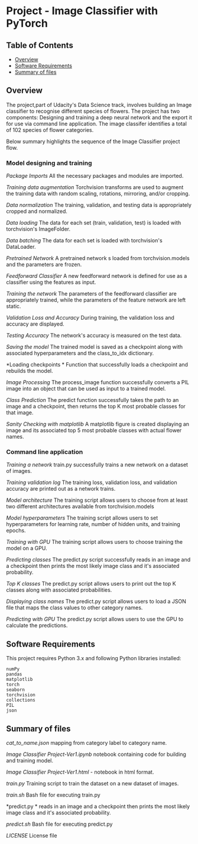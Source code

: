 
# Project -  Image Classifier with PyTorch

## Table of Contents
- [Overview](#overview)
- [Software Requirements](#software)
- [Summary of files](#deliverables)

<a id='Overview'></a>
## Overview

The project,part of Udacity's Data Science track, involves building an Image classifier to recognise different species of flowers. The project has two components: Designing and training a deep neural network and the export it for use via command line application.
The image classifer identifies a total of  102 species of flower categories. 

Below summary highlights the sequence of the Image Classifier project flow.

### Model designing and training

*Package Imports* 	All the necessary packages and modules are imported.

*Training data augmentation* 	Torchvision transforms are used to augment the training data with random scaling, rotations, mirroring, and/or cropping.

*Data normalization* 	The training, validation, and testing data is appropriately cropped and normalized.

*Data loading*	 The data for each set (train, validation, test) is loaded with torchvision's ImageFolder.

*Data batching*  The data for each set is loaded with torchvision's DataLoader.

*Pretrained Network* 	A pretrained network s loaded from torchvision.models and the parameters are frozen.

*Feedforward Classifier* 	A new feedforward network is defined for use as a classifier using the features as input.

*Training the network* 	The parameters of the feedforward classifier are appropriately trained, while the parameters of the feature network are left static.

*Validation Loss and Accuracy*	During training, the validation loss and accuracy are displayed.

*Testing Accuracy* 	The network's accuracy is measured on the test data.

*Saving the model* 	The trained model is saved as a checkpoint along with associated hyperparameters and the class_to_idx dictionary.

*Loading checkpoints *	Function that successfully loads a checkpoint and rebuilds the model.

*Image Processing* 	The process_image function successfully converts a PIL image into an object that can be used as input to a trained model.

*Class Prediction* 	The predict function successfully takes the path to an image and a checkpoint, then returns the top K most probable classes for that image.

*Sanity Checking with matplotlib* 	A matplotlib figure is created displaying an image and its associated top 5 most probable classes with actual flower names.

###  Command line application

*Training a network* 	train.py successfully trains a new network on a dataset of images.

*Training validation log* 	The training loss, validation loss, and validation accuracy are printed out as a network trains.

*Model architecture* 	The training script allows users to choose from at least two different architectures available from torchvision.models

*Model hyperparameters*	The training script allows users to set hyperparameters for learning rate, number of hidden units, and training epochs.

*Training with GPU* 	The training script allows users to choose training the model on a GPU.

*Predicting classes* 	The predict.py script successfully reads in an image and a checkpoint then prints the most likely image class and it's associated probability.

*Top K classes* 	The predict.py script allows users to print out the top K classes along with associated probabilities.

*Displaying class names* 	The predict.py script allows users to load a JSON file that maps the class values to other category names.

*Predicting with GPU* 	The predict.py script allows users to use the GPU to calculate the predictions.

<a id='software'></a>
## Software Requirements

This project requires Python 3.x and following Python libraries installed:

    numPy
    pandas
    matplotlib
    torch
    seaborn
    torchvision
    collections
    PIL
    json

<a id='deliverables'></a>
## Summary of files 


*cat_to_name.json*  mapping from category label to category name.

*Image Classifier Project-Ver1.ipynb* notebook containing code for building and training model.

*Image Classifier Project-Ver1.html* - notebook in html format.

*train.py* Training script to train the dataset on a new dataset of images.

*train.sh* Bash file for executing train.py 

*predict.py *  reads in an image and a checkpoint then prints the most likely image class and it's associated probability.

*predict.sh* Bash file for executing predict.py 

*LICENSE* License file


